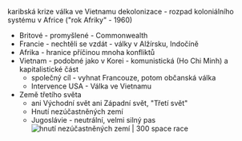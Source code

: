 karibská krize
válka ve Vietnamu
dekolonizace - rozpad koloniálního systému v Africe ("rok Afriky" - 1960)
- Britové - promyšlené - Commonwealth
- Francie - nechtěli se vzdát - války v Alžírsku, Indočíně
- Afrika - hranice příčinou mnoha konfliktů
- Vietnam - podobné jako v Korei - komunistická (Ho Chi Minh) a kapitalistické část
	- společný cíl - vyhnat Francouze, potom občanská válka
	- Intervence USA - Válka ve Vietnamu
- Země třetího světa
	- ani Východní svět ani Západní svět, "Třetí svět"
	- Hnutí nezúčastněných zemí
	- Jugoslávie - neutrální, velmi silný pas
	![hnutí nezúčastněných zemí | 300](https://upload.wikimedia.org/wikipedia/commons/thumb/4/4d/NAM_Members.svg/2560px-NAM_Members.svg.png)
space race
